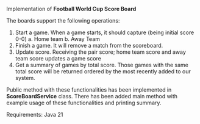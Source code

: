 Implementation of **Football World Cup Score Board**

The boards support the following operations:
1. Start a game. When a game starts, it should capture (being initial score 0-0)
   a. Home team
   b. Away Team
2. Finish a game. It will remove a match from the scoreboard.
3. Update score. Receiving the pair score; home team score and away team score
   updates a game score
4. Get a summary of games by total score. Those games with the same total score
   will be returned ordered by the most recently added to our system.

Public method with these functionalities has been implemented in **ScoreBoardService** class.
There has been added main method with example usage of these functionalities and printing summary.

Requirements: Java 21